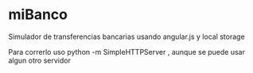 miBanco
=======

Simulador de transferencias bancarias usando angular.js y local storage

  Para correrlo uso python -m SimpleHTTPServer , aunque se puede usar algun otro servidor
